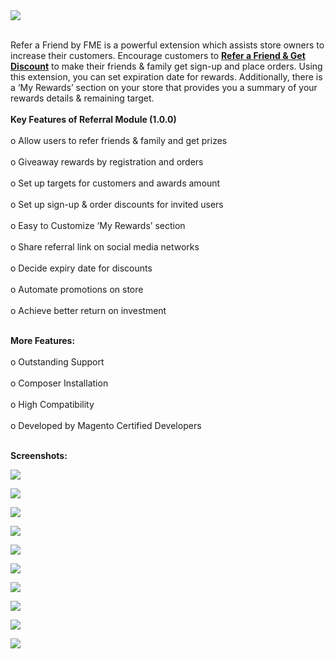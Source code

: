 <img src="https://www.fmeextensions.com/media/catalog/product/cache/1/image/500x416/9df78eab33525d08d6e5fb8d27136e95/r/e/refer-a-friend_2.jpg"/>

<br/>Refer a Friend by FME is a powerful extension which assists store owners to increase their customers. Encourage customers to <a href="https://www.fmeextensions.com/magento-2-refer-a-friend.html"><strong>Refer a Friend & Get Discount</strong></a> to make their friends & family get sign-up and place orders. Using this extension, you can set expiration date for rewards. Additionally, there is a ‘My Rewards’ section on your store that provides you a summary of your rewards details & remaining target. <br/>
 <br/>
<strong>Key Features of Referral Module (1.0.0)</strong> <br/><br/>
o	Allow users to refer friends & family and get prizes <br/><br/>
o	Giveaway rewards by registration and orders <br/><br/>
o	Set up targets for customers and awards amount <br/><br/>
o	Set up sign-up & order discounts for invited users <br/><br/>
o	Easy to Customize ‘My Rewards’ section <br/><br/>
o	Share referral link on social media networks  <br/><br/>
o	Decide expiry date for discounts <br/><br/>
o	Automate promotions on store <br/><br/>
o	Achieve better return on investment  <br/><br/>

<strong>More Features:</strong> <br/><br/>
o	Outstanding Support <br/><br/>
o	Composer Installation <br/><br/>
o	High Compatibility <br/><br/>
o	Developed by Magento Certified Developers <br/><br/>

<strong>Screenshots:</strong><br/>

<img src="https://www.fmeextensions.com/media/catalog/product/r/e/refer-a-friend-for-magento-2-extension-1.jpg" /><br/>

<img src="https://www.fmeextensions.com/media/catalog/product/r/e/refer-a-friend-for-magento-2-extension-2.jpg" /><br/>

<img src="https://www.fmeextensions.com/media/catalog/product/r/e/refer-a-friend-for-magento-2-extension-3.jpg" /><br/>

<img src="https://www.fmeextensions.com/media/catalog/product/r/e/refer-a-friend-for-magento-2-extension-4.jpg" /><br/>

<img src="https://www.fmeextensions.com/media/catalog/product/r/e/refer-a-friend-for-magento-2-extension-5.jpg" /><br/>

<img src="https://www.fmeextensions.com/media/catalog/product/r/e/refer-a-friend-for-magento-2-module-10.jpg" /><br/>

<img src="https://www.fmeextensions.com/media/catalog/product/r/e/refer-a-friend-for-magento-2-plugin-11.jpg" /><br/>

<img src="https://www.fmeextensions.com/media/catalog/product/r/e/refer-a-friend-for-magento-2-plugin-12.jpg" /><br/>

<img src="https://www.fmeextensions.com/media/catalog/product/r/e/refer-a-friend-for-magento-2-plugin-13.jpg" /><br/>

<img src="https://www.fmeextensions.com/media/catalog/product/r/e/refer-a-friend-for-magento-2-plugin-14.jpg" />
